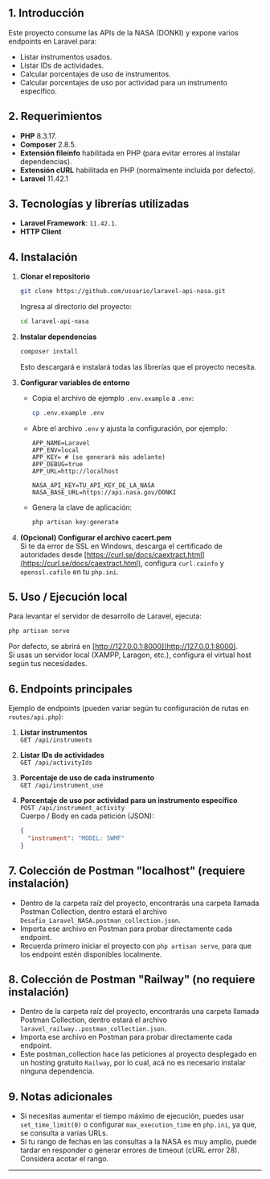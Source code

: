 ## 1. Introducción

Este proyecto consume las APIs de la NASA (DONKI) y expone varios endpoints en Laravel para:
- Listar instrumentos usados.
- Listar IDs de actividades.
- Calcular porcentajes de uso de instrumentos.
- Calcular porcentajes de uso por actividad para un instrumento específico.

## 2. Requerimientos

- **PHP** 8.3.17.  
- **Composer** 2.8.5.  
- **Extensión fileinfo** habilitada en PHP (para evitar errores al instalar dependencias).  
- **Extensión cURL** habilitada en PHP (normalmente incluida por defecto).  
- **Laravel** 11.42.1

## 3. Tecnologías y librerías utilizadas

- **Laravel Framework**: `11.42.1`.  
- **HTTP Client** 

## 4. Instalación

1. **Clonar el repositorio**  
   ```bash
   git clone https://github.com/usuario/laravel-api-nasa.git
   ```
   Ingresa al directorio del proyecto:
   ```bash
   cd laravel-api-nasa
   ```

2. **Instalar dependencias**  
   ```bash
   composer install
   ```
   Esto descargará e instalará todas las librerías que el proyecto necesita.

3. **Configurar variables de entorno**  
   - Copia el archivo de ejemplo `.env.example` a `.env`:  
     ```bash
     cp .env.example .env
     ```
   - Abre el archivo `.env` y ajusta la configuración, por ejemplo:  
     ```env
     APP_NAME=Laravel
     APP_ENV=local
     APP_KEY= # (se generará más adelante)
     APP_DEBUG=true
     APP_URL=http://localhost

     NASA_API_KEY=TU_API_KEY_DE_LA_NASA
     NASA_BASE_URL=https://api.nasa.gov/DONKI
     ```
   - Genera la clave de aplicación:  
     ```bash
     php artisan key:generate
     ```

4. **(Opcional) Configurar el archivo cacert.pem**  
   Si te da error de SSL en Windows, descarga el certificado de autoridades desde [https://curl.se/docs/caextract.html](https://curl.se/docs/caextract.html), configura `curl.cainfo` y `openssl.cafile` en tu `php.ini`.

## 5. Uso / Ejecución local

Para levantar el servidor de desarrollo de Laravel, ejecuta:

```bash
php artisan serve
```

Por defecto, se abrirá en [http://127.0.0.1:8000](http://127.0.0.1:8000).  
Si usas un servidor local (XAMPP, Laragon, etc.), configura el virtual host según tus necesidades.

## 6. Endpoints principales

Ejemplo de endpoints (pueden variar según tu configuración de rutas en `routes/api.php`):

1. **Listar instrumentos**  
   `GET /api/instruments`

2. **Listar IDs de actividades**  
   `GET /api/activityIds`

3. **Porcentaje de uso de cada instrumento**  
   `GET /api/instrument_use`

4. **Porcentaje de uso por actividad para un instrumento específico**  
   `POST /api/instrument_activity`  
   Cuerpo / Body en cada petición (JSON):  
   ```json
   {
     "instrument": "MODEL: SWMF"
   }
   ```

## 7. Colección de Postman "localhost" (requiere instalación)

- Dentro de la carpeta raíz del proyecto, encontrarás una carpeta llamada Postman Collection, dentro estará el archivo `Desafio_Laravel_NASA.postman_collection.json`.
- Importa ese archivo en Postman para probar directamente cada endpoint.
- Recuerda primero iniciar el proyecto con `php artisan serve`, para que los endpoint estén disponibles localmente.


## 8. Colección de Postman "Railway" (no requiere instalación)

- Dentro de la carpeta raíz del proyecto, encontrarás una carpeta llamada Postman Collection, dentro estará el archivo `laravel_railway..postman_collection.json`.
- Importa ese archivo en Postman para probar directamente cada endpoint.
- Este postman_collection hace las peticiones al proyecto desplegado en un hosting gratuito `Railway`, por lo cual, acá no es necesario instalar ninguna dependencia.

## 9. Notas adicionales

- Si necesitas aumentar el tiempo máximo de ejecución, puedes usar `set_time_limit(0)` o configurar `max_execution_time` en `php.ini`, ya que, se consulta a varias URLs.
- Si tu rango de fechas en las consultas a la NASA es muy amplio, puede tardar en responder o generar errores de timeout (cURL error 28). Considera acotar el rango.
---
